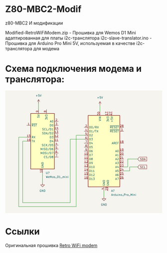 # Z80-MBC2-Modif
z80-MBC2 И модификации


Modified-RetroWiFiModem.zip - Прошивка для Wemos D1 Mini адаптированная для платы i2c-транслятора
i2c-slave-translator.ino - Прошивка для Arduino Pro Mini 5V, используемая в качестве i2c-транслятора для модема

# Схема подключения модема и транслятора:
![Схема подключения модема и транслятора](/I2c_modem.jpg)

# Ссылки
Оригинальная прошивка [Retro WiFi modem](https://github.com/mecparts/RetroWiFiModem)
